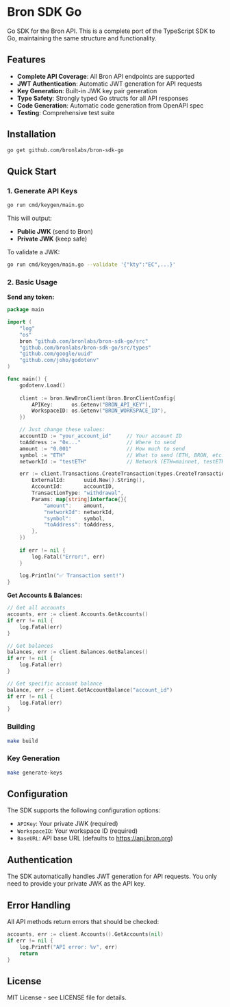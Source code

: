 # Bron SDK Go

Go SDK for the Bron API. This is a complete port of the TypeScript SDK to Go, maintaining the same structure and functionality.

## Features

- **Complete API Coverage**: All Bron API endpoints are supported
- **JWT Authentication**: Automatic JWT generation for API requests
- **Key Generation**: Built-in JWK key pair generation
- **Type Safety**: Strongly typed Go structs for all API responses
- **Code Generation**: Automatic code generation from OpenAPI spec
- **Testing**: Comprehensive test suite

## Installation

```bash
go get github.com/bronlabs/bron-sdk-go
```

## Quick Start

### 1. Generate API Keys

```bash
go run cmd/keygen/main.go
```

This will output:
- **Public JWK** (send to Bron)
- **Private JWK** (keep safe)

To validate a JWK:
```bash
go run cmd/keygen/main.go --validate '{"kty":"EC",...}'
```

### 2. Basic Usage

**Send any token:**

```go
package main

import (
	"log"
	"os"
	bron "github.com/bronlabs/bron-sdk-go/src"
	"github.com/bronlabs/bron-sdk-go/src/types"
	"github.com/google/uuid"
	"github.com/joho/godotenv"
)

func main() {
	godotenv.Load()
	
	client := bron.NewBronClient(bron.BronClientConfig{
		APIKey:      os.Getenv("BRON_API_KEY"),
		WorkspaceID: os.Getenv("BRON_WORKSPACE_ID"),
	})

	// Just change these values:
	accountID := "your_account_id"     // Your account ID
	toAddress := "0x..."               // Where to send
	amount := "0.001"                  // How much to send
	symbol := "ETH"                    // What to send (ETH, BRON, etc.)
	networkId := "testETH"             // Network (ETH=mainnet, testETH=testnet)

	err := client.Transactions.CreateTransaction(types.CreateTransaction{
		ExternalId:      uuid.New().String(),
		AccountId:       accountID,
		TransactionType: "withdrawal",
		Params: map[string]interface{}{
			"amount":    amount,
			"networkId": networkId,
			"symbol":    symbol,
			"toAddress": toAddress,
		},
	})
	
	if err != nil {
		log.Fatal("Error:", err)
	}
	
	log.Println("✅ Transaction sent!")
}
```

**Get Accounts & Balances:**

```go
// Get all accounts
accounts, err := client.Accounts.GetAccounts()
if err != nil {
	log.Fatal(err)
}

// Get balances
balances, err := client.Balances.GetBalances()
if err != nil {
	log.Fatal(err)
}

// Get specific account balance
balance, err := client.GetAccountBalance("account_id")
if err != nil {
	log.Fatal(err)
}
```

### Building

```bash
make build
```

### Key Generation

```bash
make generate-keys
```

## Configuration

The SDK supports the following configuration options:

- `APIKey`: Your private JWK (required)
- `WorkspaceID`: Your workspace ID (required)
- `BaseURL`: API base URL (defaults to https://api.bron.org)

## Authentication

The SDK automatically handles JWT generation for API requests. You only need to provide your private JWK as the API key.

## Error Handling

All API methods return errors that should be checked:

```go
accounts, err := client.Accounts().GetAccounts(nil)
if err != nil {
    log.Printf("API error: %v", err)
    return
}
```

## License

MIT License - see LICENSE file for details. 